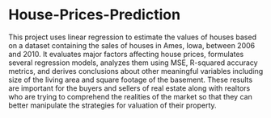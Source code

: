 # House-Prices-Prediction
This project uses linear regression to estimate the values of houses based on a dataset containing the sales of houses in Ames, Iowa, between 2006 and 2010. It evaluates major factors affecting house prices, formulates several regression models, analyzes them using MSE, R-squared accuracy metrics, and derives conclusions about other meaningful variables including size of the living area and square footage of the basement. These results are important for the buyers and sellers of real estate along with realtors who are trying to comprehend the realities of the market so that they can better manipulate the strategies for valuation of their property.
